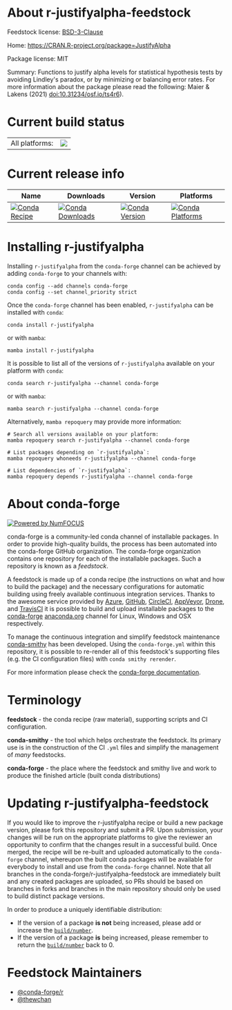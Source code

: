 About r-justifyalpha-feedstock
==============================

Feedstock license: [BSD-3-Clause](https://github.com/conda-forge/r-justifyalpha-feedstock/blob/main/LICENSE.txt)

Home: https://CRAN.R-project.org/package=JustifyAlpha

Package license: MIT

Summary: Functions to justify alpha levels for statistical hypothesis tests by avoiding Lindley's paradox, or by minimizing or balancing error rates. For more information about the package please read the following: Maier & Lakens (2021) <doi:10.31234/osf.io/ts4r6>).

Current build status
====================


<table><tr><td>All platforms:</td>
    <td>
      <a href="https://dev.azure.com/conda-forge/feedstock-builds/_build/latest?definitionId=17213&branchName=main">
        <img src="https://dev.azure.com/conda-forge/feedstock-builds/_apis/build/status/r-justifyalpha-feedstock?branchName=main">
      </a>
    </td>
  </tr>
</table>

Current release info
====================

| Name | Downloads | Version | Platforms |
| --- | --- | --- | --- |
| [![Conda Recipe](https://img.shields.io/badge/recipe-r--justifyalpha-green.svg)](https://anaconda.org/conda-forge/r-justifyalpha) | [![Conda Downloads](https://img.shields.io/conda/dn/conda-forge/r-justifyalpha.svg)](https://anaconda.org/conda-forge/r-justifyalpha) | [![Conda Version](https://img.shields.io/conda/vn/conda-forge/r-justifyalpha.svg)](https://anaconda.org/conda-forge/r-justifyalpha) | [![Conda Platforms](https://img.shields.io/conda/pn/conda-forge/r-justifyalpha.svg)](https://anaconda.org/conda-forge/r-justifyalpha) |

Installing r-justifyalpha
=========================

Installing `r-justifyalpha` from the `conda-forge` channel can be achieved by adding `conda-forge` to your channels with:

```
conda config --add channels conda-forge
conda config --set channel_priority strict
```

Once the `conda-forge` channel has been enabled, `r-justifyalpha` can be installed with `conda`:

```
conda install r-justifyalpha
```

or with `mamba`:

```
mamba install r-justifyalpha
```

It is possible to list all of the versions of `r-justifyalpha` available on your platform with `conda`:

```
conda search r-justifyalpha --channel conda-forge
```

or with `mamba`:

```
mamba search r-justifyalpha --channel conda-forge
```

Alternatively, `mamba repoquery` may provide more information:

```
# Search all versions available on your platform:
mamba repoquery search r-justifyalpha --channel conda-forge

# List packages depending on `r-justifyalpha`:
mamba repoquery whoneeds r-justifyalpha --channel conda-forge

# List dependencies of `r-justifyalpha`:
mamba repoquery depends r-justifyalpha --channel conda-forge
```


About conda-forge
=================

[![Powered by
NumFOCUS](https://img.shields.io/badge/powered%20by-NumFOCUS-orange.svg?style=flat&colorA=E1523D&colorB=007D8A)](https://numfocus.org)

conda-forge is a community-led conda channel of installable packages.
In order to provide high-quality builds, the process has been automated into the
conda-forge GitHub organization. The conda-forge organization contains one repository
for each of the installable packages. Such a repository is known as a *feedstock*.

A feedstock is made up of a conda recipe (the instructions on what and how to build
the package) and the necessary configurations for automatic building using freely
available continuous integration services. Thanks to the awesome service provided by
[Azure](https://azure.microsoft.com/en-us/services/devops/), [GitHub](https://github.com/),
[CircleCI](https://circleci.com/), [AppVeyor](https://www.appveyor.com/),
[Drone](https://cloud.drone.io/welcome), and [TravisCI](https://travis-ci.com/)
it is possible to build and upload installable packages to the
[conda-forge](https://anaconda.org/conda-forge) [anaconda.org](https://anaconda.org/)
channel for Linux, Windows and OSX respectively.

To manage the continuous integration and simplify feedstock maintenance
[conda-smithy](https://github.com/conda-forge/conda-smithy) has been developed.
Using the ``conda-forge.yml`` within this repository, it is possible to re-render all of
this feedstock's supporting files (e.g. the CI configuration files) with ``conda smithy rerender``.

For more information please check the [conda-forge documentation](https://conda-forge.org/docs/).

Terminology
===========

**feedstock** - the conda recipe (raw material), supporting scripts and CI configuration.

**conda-smithy** - the tool which helps orchestrate the feedstock.
                   Its primary use is in the construction of the CI ``.yml`` files
                   and simplify the management of *many* feedstocks.

**conda-forge** - the place where the feedstock and smithy live and work to
                  produce the finished article (built conda distributions)


Updating r-justifyalpha-feedstock
=================================

If you would like to improve the r-justifyalpha recipe or build a new
package version, please fork this repository and submit a PR. Upon submission,
your changes will be run on the appropriate platforms to give the reviewer an
opportunity to confirm that the changes result in a successful build. Once
merged, the recipe will be re-built and uploaded automatically to the
`conda-forge` channel, whereupon the built conda packages will be available for
everybody to install and use from the `conda-forge` channel.
Note that all branches in the conda-forge/r-justifyalpha-feedstock are
immediately built and any created packages are uploaded, so PRs should be based
on branches in forks and branches in the main repository should only be used to
build distinct package versions.

In order to produce a uniquely identifiable distribution:
 * If the version of a package **is not** being increased, please add or increase
   the [``build/number``](https://docs.conda.io/projects/conda-build/en/latest/resources/define-metadata.html#build-number-and-string).
 * If the version of a package **is** being increased, please remember to return
   the [``build/number``](https://docs.conda.io/projects/conda-build/en/latest/resources/define-metadata.html#build-number-and-string)
   back to 0.

Feedstock Maintainers
=====================

* [@conda-forge/r](https://github.com/orgs/conda-forge/teams/r/)
* [@thewchan](https://github.com/thewchan/)

